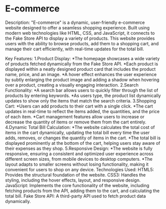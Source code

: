 # E-commerce
Description:
"E-commerce" is a dynamic, user-friendly e-commerce website designed to offer a seamless shopping experience. Built using modern web technologies like HTML, CSS, and JavaScript, it connects to the Fake Store API to display a variety of products. This website provides users with the ability to browse products, add them to a shopping cart, and manage their cart efficiently, with real-time updates for the total bill.

Key Features:
1.Product Display:
  *The homepage showcases a wide variety of products fetched dynamically from the Fake Store API.
  *Each product is displayed within a neatly designed product card that includes the product name, price, and an image.
  *A hover effect enhances the user experience by subtly enlarging the product image and adding a shadow when hovering over a product, creating a visually engaging interaction.
2.Search Functionality:
  *A search bar allows users to quickly filter through the list of products by entering keywords.
  *As users type, the product list dynamically updates to show only the items that match the search criteria.
3.Shopping Cart:
  *Users can add products to their cart with a single click.
  *The cart updates in real-time to reflect the items added, the quantities, and the price of each item.
  *Cart management features allow users to increase or decrease the quantity of items or remove them from the cart entirely.
4.Dynamic Total Bill Calculation:
  *The website calculates the total cost of items in the cart dynamically, updating the total bill every time the user adds, removes, or changes the quantity of items in the cart.
  *The total bill is displayed prominently at the bottom of the cart, helping users stay aware of their expenses as they shop.
5.Responsive Design:
  *The website is fully responsive, ensuring a consistent and optimized user experience across different screen sizes, from mobile devices to desktop computers.
  *The layout adapts to smaller screens without losing functionality, making it convenient for users to shop on any device.
Technologies Used:
HTML5: Provides the structural foundation of the website.
CSS3: Handles the styling, including the hover effects, layout, and responsive design.
JavaScript: Implements the core functionality of the website, including fetching products from the API, adding them to the cart, and calculating the total bill.
Fake Store API: A third-party API used to fetch product data dynamically.

